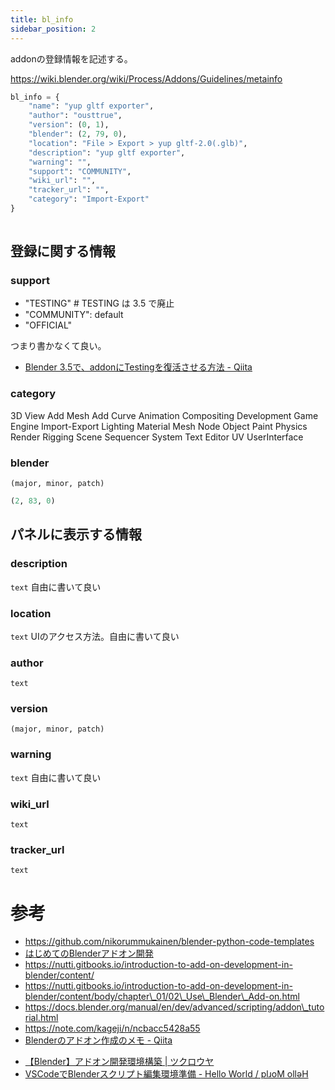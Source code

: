 ```yaml
---
title: bl_info
sidebar_position: 2
---
```


addonの登録情報を記述する。

https://wiki.blender.org/wiki/Process/Addons/Guidelines/metainfo

```py
bl_info = {
    "name": "yup gltf exporter",
    "author": "ousttrue",
    "version": (0, 1),
    "blender": (2, 79, 0),
    "location": "File > Export > yup gltf-2.0(.glb)",
    "description": "yup gltf exporter",
    "warning": "",
    "support": "COMMUNITY",
    "wiki_url": "",
    "tracker_url": "",
    "category": "Import-Export"
}
         
```

## 登録に関する情報

### support

* "TESTING" # TESTING は 3.5 で廃止
* "COMMUNITY": default
* "OFFICIAL"

つまり書かなくて良い。

* [Blender 3.5で、addonにTestingを復活させる方法 - Qiita](https://qiita.com/SaitoTsutomu/items/5872c5e0358394360697)

### category

3D View Add Mesh Add Curve Animation Compositing Development Game Engine Import-Export Lighting Material Mesh Node Object Paint Physics Render Rigging Scene Sequencer System Text Editor UV UserInterface

### blender

`(major, minor, patch)`

```python
(2, 83, 0)
```

## パネルに表示する情報

### description

`text`
自由に書いて良い

### location

`text`
UIのアクセス方法。自由に書いて良い

### author

`text`

### version

`(major, minor, patch)`

### warning

`text`
自由に書いて良い

### wiki\_url

`text`

### tracker\_url

`text`

# 参考

* https://github.com/nikorummukainen/blender-python-code-templates
* [はじめてのBlenderアドオン開発](https://www.gitbook.com/book/nutti/introduction-to-add-on-development-in-blender/details)
* https://nutti.gitbooks.io/introduction-to-add-on-development-in-blender/content/
* https://nutti.gitbooks.io/introduction-to-add-on-development-in-blender/content/body/chapter\_01/02\_Use\_Blender\_Add-on.html
* https://docs.blender.org/manual/en/dev/advanced/scripting/addon\_tutorial.html
* https://note.com/kageji/n/ncbacc5428a55
* [Blenderのアドオン作成のメモ - Qiita](https://qiita.com/SaitoTsutomu/items/6b8e6e734c99be6eeb5e)

- [【Blender】アドオン開発環境構築 | ツクロウヤ](https://www.omusubi-tech.com/?p=422)
- [VSCodeでBlenderスクリプト編集環境準備 - Hello World / plɹoM ollǝH](https://dungeonneko.hatenablog.com/entry/2021/04/05/002319)
